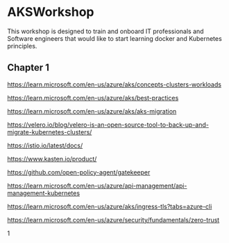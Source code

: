 # AKSWorkshop

This workshop is designed to train and onboard IT professionals and Software engineers that would like to start learning docker and Kubernetes principles.

## Chapter 1



https://learn.microsoft.com/en-us/azure/aks/concepts-clusters-workloads

https://learn.microsoft.com/en-us/azure/aks/best-practices

https://learn.microsoft.com/en-us/azure/aks/aks-migration

https://velero.io/blog/velero-is-an-open-source-tool-to-back-up-and-migrate-kubernetes-clusters/

https://istio.io/latest/docs/

https://www.kasten.io/product/

https://github.com/open-policy-agent/gatekeeper

https://learn.microsoft.com/en-us/azure/api-management/api-management-kubernetes

https://learn.microsoft.com/en-us/azure/aks/ingress-tls?tabs=azure-cli

https://learn.microsoft.com/en-us/azure/security/fundamentals/zero-trust


1
